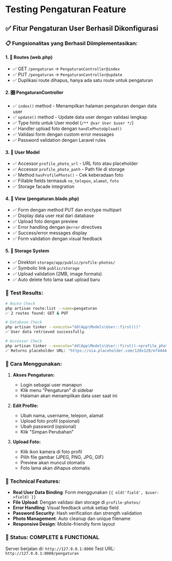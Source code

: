 # Testing Pengaturan Feature

## ✅ **Fitur Pengaturan User Berhasil Dikonfigurasi**

### 📋 **Fungsionalitas yang Berhasil Diimplementasikan:**

#### 1. **📄 Routes (web.php)**
- ✅ GET `/pengaturan` → `PengaturanController@index`
- ✅ PUT `/pengaturan` → `PengaturanController@update`
- ✅ Duplikasi route dihapus, hanya ada satu route untuk pengaturan

#### 2. **🎛️ PengaturanController**
- ✅ `index()` method - Menampilkan halaman pengaturan dengan data user
- ✅ `update()` method - Update data user dengan validasi lengkap
- ✅ Type hints untuk User model (`/** @var User $user */`)
- ✅ Handler upload foto dengan `handlePhotoUpload()`
- ✅ Validasi form dengan custom error messages
- ✅ Password validation dengan Laravel rules

#### 3. **👤 User Model**
- ✅ Accessor `profile_photo_url` - URL foto atau placeholder
- ✅ Accessor `profile_photo_path` - Path file di storage  
- ✅ Method `hasProfilePhoto()` - Cek keberadaan foto
- ✅ Fillable fields termasuk `no_telepon`, `alamat`, `foto`
- ✅ Storage facade integration

#### 4. **🎨 View (pengaturan.blade.php)**
- ✅ Form dengan method PUT dan enctype multipart
- ✅ Display data user real dari database
- ✅ Upload foto dengan preview
- ✅ Error handling dengan `@error` directives
- ✅ Success/error messages display
- ✅ Form validation dengan visual feedback

#### 5. **💾 Storage System**
- ✅ Direktori `storage/app/public/profile-photos/`
- ✅ Symbolic link `public/storage`
- ✅ Upload validation (2MB, image formats)
- ✅ Auto delete foto lama saat upload baru

### 🧪 **Test Results:**

```bash
# Route Check
php artisan route:list --name=pengaturan
✅ 2 routes found: GET & PUT

# Database Check  
php artisan tinker --execute="dd(App\Models\User::first())"
✅ User data retrieved successfully

# Accessor Check
php artisan tinker --execute="dd(App\Models\User::first()->profile_photo_url)"
✅ Returns placeholder URL: "https://via.placeholder.com/120x120/ef4444/ffffff?text=S"
```

### 🚀 **Cara Menggunakan:**

1. **Akses Pengaturan:**
   - Login sebagai user manapun
   - Klik menu "Pengaturan" di sidebar
   - Halaman akan menampilkan data user saat ini

2. **Edit Profile:**
   - Ubah nama, username, telepon, alamat
   - Upload foto profil (opsional)
   - Ubah password (opsional)
   - Klik "Simpan Perubahan"

3. **Upload Foto:**
   - Klik ikon kamera di foto profil
   - Pilih file gambar (JPEG, PNG, JPG, GIF)
   - Preview akan muncul otomatis
   - Foto lama akan dihapus otomatis

### 🔧 **Technical Features:**

- **Real User Data Binding**: Form menggunakan `{{ old('field', $user->field) }}`
- **File Upload**: Dengan validasi dan storage di `profile-photos/`  
- **Error Handling**: Visual feedback untuk setiap field
- **Password Security**: Hash verification dan strength validation
- **Photo Management**: Auto cleanup dan unique filename
- **Responsive Design**: Mobile-friendly form layout

### 🎯 **Status: COMPLETE & FUNCTIONAL**

Server berjalan di: `http://127.0.0.1:8000`
Test URL: `http://127.0.0.1:8000/pengaturan`
